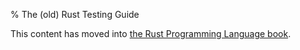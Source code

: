 % The (old) Rust Testing Guide

This content has moved into
[the Rust Programming Language book](book/ch11-00-testing.html).
